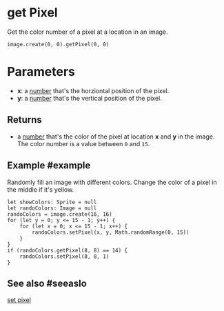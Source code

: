 # get Pixel

Get the color number of a pixel at a location in an image.

```sig
image.create(0, 0).getPixel(0, 0)
```

# Parameters

* **x**: a [number](/types/number) that's the horziontal position of the pixel.
* **y**: a [number](/types/number) that's the vertical position of the pixel.

## Returns

* a [number](/types/number) that's the color of the pixel at location **x** and **y** in the image. The color number is a value between `0` and `15`.

## Example #example

Randomly fill an image with different colors. Change the color of a pixel in the middle if it's yellow.

```blocks
let showColors: Sprite = null
let randoColors: Image = null
randoColors = image.create(16, 16)
for (let y = 0; y <= 15 - 1; y++) {
    for (let x = 0; x <= 15 - 1; x++) {
        randoColors.setPixel(x, y, Math.randomRange(0, 15))
    }
}
if (randoColors.getPixel(8, 8) == 14) {
    randoColors.setPixel(8, 8, 1)
}
```

## See also #seeaslo

[set pixel](/reference/images/image/set-pixel)